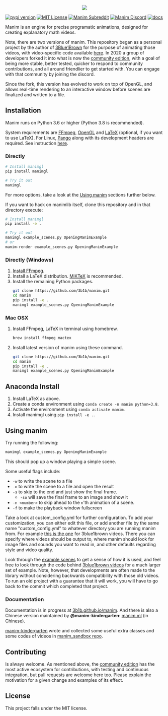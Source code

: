 <p align="center">
    <a href="https://github.com/3b1b/manim">
        <img src="https://raw.githubusercontent.com/3b1b/manim/master/logo/cropped.png">
    </a>
</p>

[![pypi version](https://img.shields.io/pypi/v/manimgl?logo=pypi)](https://pypi.org/project/manimgl/)
[![MIT License](https://img.shields.io/badge/license-MIT-blue.svg?style=flat)](http://choosealicense.com/licenses/mit/)
[![Manim Subreddit](https://img.shields.io/reddit/subreddit-subscribers/manim.svg?color=ff4301&label=reddit&logo=reddit)](https://www.reddit.com/r/manim/)
[![Manim Discord](https://img.shields.io/discord/581738731934056449.svg?label=discord&logo=discord)](https://discord.gg/mMRrZQW)
[![docs](https://github.com/3b1b/manim/workflows/docs/badge.svg)](https://3b1b.github.io/manim/)

Manim is an engine for precise programatic animations, designed for creating explanatory math videos.

Note, there are two versions of manim.  This repository began as a personal project by the author of [3Blue1Brown](https://www.3blue1brown.com/) for the purpose of animating those videos, with video-specific code available [here](https://github.com/3b1b/videos).  In 2020 a group of developers forked it into what is now the [community edition](https://github.com/ManimCommunity/manim/), with a goal of being more stable, better tested, quicker to respond to community contributions, and all around friendlier to get started with.  You can engage with that community by joining the discord.

Since the fork, this version has evolved to work on top of OpenGL, and allows real-time rendering to an interactive window before scenes are finalized and written to a file.

## Installation
Manim runs on Python 3.6 or higher (Python 3.8 is recommended).

System requirements are [FFmpeg](https://ffmpeg.org/), [OpenGL](https://www.opengl.org/) and [LaTeX](https://www.latex-project.org) (optional, if you want to use LaTeX).
For Linux, [Pango](https://pango.gnome.org) along with its development headers are required. See instruction [here](https://github.com/ManimCommunity/ManimPango#building).

### Directly

```sh
# Install manimgl
pip install manimgl

# Try it out
manimgl
```

For more options, take a look at the [Using manim](#using-manim) sections further below.

If you want to hack on manimlib itself, clone this repository and in that directory execute:

```sh
# Install manimgl
pip install -e .

# Try it out
manimgl example_scenes.py OpeningManimExample
# or
manim-render example_scenes.py OpeningManimExample
```

### Directly (Windows)

1. [Install FFmpeg](https://www.wikihow.com/Install-FFmpeg-on-Windows).
2. Install a LaTeX distribution. [MiKTeX](https://miktex.org/download) is recommended.
3. Install the remaining Python packages.
    ```sh
    git clone https://github.com/3b1b/manim.git
    cd manim
    pip install -e .
    manimgl example_scenes.py OpeningManimExample
    ```

### Mac OSX

1. Install FFmpeg, LaTeX in terminal using homebrew.
    ```sh
    brew install ffmpeg mactex
    ```
   
2. Install latest version of manim using these command.
    ```sh
    git clone https://github.com/3b1b/manim.git
    cd manim
    pip install -e .
    manimgl example_scenes.py OpeningManimExample
    ```

## Anaconda Install

1. Install LaTeX as above.
2. Create a conda environment using `conda create -n manim python=3.8`.
3. Activate the environment using `conda activate manim`.
4. Install manimgl using `pip install -e .`.


## Using manim
Try running the following:
```sh
manimgl example_scenes.py OpeningManimExample
```
This should pop up a window playing a simple scene.

Some useful flags include:
* `-w` to write the scene to a file
* `-o` to write the scene to a file and open the result
* `-s` to skip to the end and just show the final frame.
    * `-so` will save the final frame to an image and show it
* `-n <number>` to skip ahead to the `n`'th animation of a scene.
* `-f` to make the playback window fullscreen

Take a look at custom_config.yml for further configuration.  To add your customization, you can either edit this file, or add another file by the same name "custom_config.yml" to whatever directory you are running manim from.  For example [this is the one](https://github.com/3b1b/videos/blob/master/custom_config.yml) for 3blue1brown videos.  There you can specify where videos should be output to, where manim should look for image files and sounds you want to read in, and other defaults regarding style and video quality.

Look through the [example scenes](https://3b1b.github.io/manim/getting_started/example_scenes.html) to get a sense of how it is used, and feel free to look through the code behind [3blue1brown videos](https://github.com/3b1b/videos) for a much larger set of example. Note, however, that developments are often made to the library without considering backwards compatibility with those old videos. To run an old project with a guarantee that it will work, you will have to go back to the commit which completed that project.

### Documentation
Documentation is in progress at [3b1b.github.io/manim](https://3b1b.github.io/manim/). And there is also a Chinese version maintained by **@manim-kindergarten**: [manim.ml](https://manim.ml/) (in Chinese).

[manim-kindergarten](https://github.com/manim-kindergarten/) wrote and collected some useful extra classes and some codes of videos in [manim_sandbox repo](https://github.com/manim-kindergarten/manim_sandbox).


## Contributing
Is always welcome.  As mentioned above, the [community edition](https://github.com/ManimCommunity/manim) has the most active ecosystem for contributions, with testing and continuous integration, but pull requests are welcome here too.  Please explain the motivation for a given change and examples of its effect.


## License
This project falls under the MIT license.
